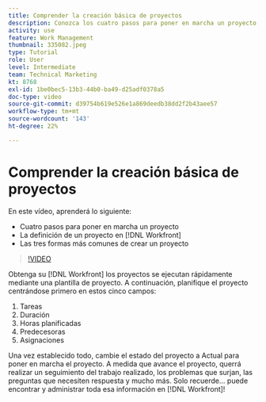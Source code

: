 ```yaml
---
title: Comprender la creación básica de proyectos
description: Conozca los cuatro pasos para poner en marcha un proyecto, su definición y las tres formas más frecuentes de crearlos.
activity: use
feature: Work Management
thumbnail: 335082.jpeg
type: Tutorial
role: User
level: Intermediate
team: Technical Marketing
kt: 8768
exl-id: 1be0bec5-13b3-44b0-ba49-d25adf0378a5
doc-type: video
source-git-commit: d39754b619e526e1a869deedb38dd2f2b43aee57
workflow-type: tm+mt
source-wordcount: '143'
ht-degree: 22%

---
```


# Comprender la creación básica de proyectos

En este vídeo, aprenderá lo siguiente:

* Cuatro pasos para poner en marcha un proyecto
* La definición de un proyecto en [!DNL Workfront]
* Las tres formas más comunes de crear un proyecto

>[!VIDEO](https://video.tv.adobe.com/v/335082/?quality=12)

Obtenga su [!DNL  Workfront] los proyectos se ejecutan rápidamente mediante una plantilla de proyecto. A continuación, planifique el proyecto centrándose primero en estos cinco campos:

1. Tareas
1. Duración
1. Horas planificadas
1. Predecesoras
1. Asignaciones

Una vez establecido todo, cambie el estado del proyecto a Actual para poner en marcha el proyecto. A medida que avance el proyecto, querrá realizar un seguimiento del trabajo realizado, los problemas que surjan, las preguntas que necesiten respuesta y mucho más. Solo recuerde... puede encontrar y administrar toda esa información en [!DNL Workfront]!
